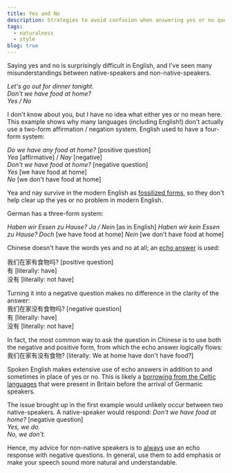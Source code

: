 ```yaml
---
title: Yes and No
description: Strategies to avoid confusion when answering yes or no questions in English
tags:
  - naturalness
  - style
blog: true
---
```


Saying yes and no is surprisingly difficult in English, and I've seen many misunderstandings between native-speakers and non-native-speakers.

*Let's go out for dinner tonight.      
Don't we have food at home?   
Yes / No*  

I don't know about you, but I have no idea what either yes or no mean here. This example shows why many languages (including English!) don't actually use a two-form affirmation / negation system. English used to have a four-form system:  

*Do we have any food at home?* [positive question]  
*Yea* [affirmative] / *Nay* [negative]  
*Don't we have food at home?* [negative question]  
*Yes* [we have food at home]  
*No* [we don't have food at home]  

Yea and nay survive in the modern English as [fossilized forms][0], so they don't help clear up the yes or no problem in modern English.

German has a three-form system:

*Haben wir Essen zu Hause?*
*Ja / Nein* [as in English]
*Haben wir kein Essen zu Hause?*
*Doch* [we have food at home]
*Nein* [we don't have food at home]

Chinese doesn't have the words yes and no at all; an [echo answer][1] is used:

我们在家有食物吗? [positive question]  
有 [literally: have]  
没有 [literally: not have]   

Turning it into a negative question makes no difference in the clarity of the answer:  
我们在家没有食物吗? [negative question]  
有 [literally: have]  
没有 [literally: not have]

In fact, the most common way to ask the question in Chinese is to use both the negative and positive form, from which the echo answer logically flows:  
我们在家有没有食物?
[literally: We at home have don't have food?]  

Spoken English makes extensive use of echo answers in addition to and sometimes in place of yes or no. This is likely a [borrowing from the Celtic languages][2] that were present in Britain before the arrival of Germanic speakers.

The issue brought up in the first example would unlikely occur between two native-speakers. A native-speaker would respond:
*Don't we have food at home?* [negative question]  
*Yes, we do.*  
*No, we don't.*  

Hence, my advice for non-native speakers is to <u>always</u> use an echo response with negative questions. In general, use them to add emphasis or make your speech sound more natural and understandable.

[0]: https://en.wikipedia.org/wiki/Fossilization_%28linguistics%29
[1]: https://en.wikipedia.org/wiki/Echo_answer
[2]: https://en.wikipedia.org/wiki/Brittonicisms_in_English
